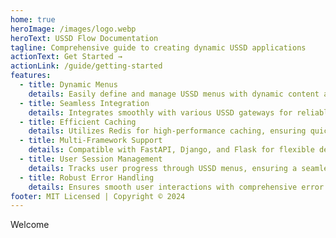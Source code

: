```yaml
---
home: true
heroImage: /images/logo.webp
heroText: USSD Flow Documentation
tagline: Comprehensive guide to creating dynamic USSD applications
actionText: Get Started →
actionLink: /guide/getting-started
features:
  - title: Dynamic Menus
    details: Easily define and manage USSD menus with dynamic content and options.
  - title: Seamless Integration
    details: Integrates smoothly with various USSD gateways for reliable services.
  - title: Efficient Caching
    details: Utilizes Redis for high-performance caching, ensuring quick session management.
  - title: Multi-Framework Support
    details: Compatible with FastAPI, Django, and Flask for flexible development.
  - title: User Session Management
    details: Tracks user progress through USSD menus, ensuring a seamless experience.
  - title: Robust Error Handling
    details: Ensures smooth user interactions with comprehensive error management.
footer: MIT Licensed | Copyright © 2024
---
```


Welcome
